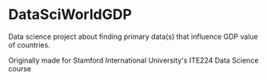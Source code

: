 # DataSciWorldGDP
Data science project about finding primary data(s) that influence GDP value of countries.

Originally made for Stamford International University's ITE224 Data Science course
